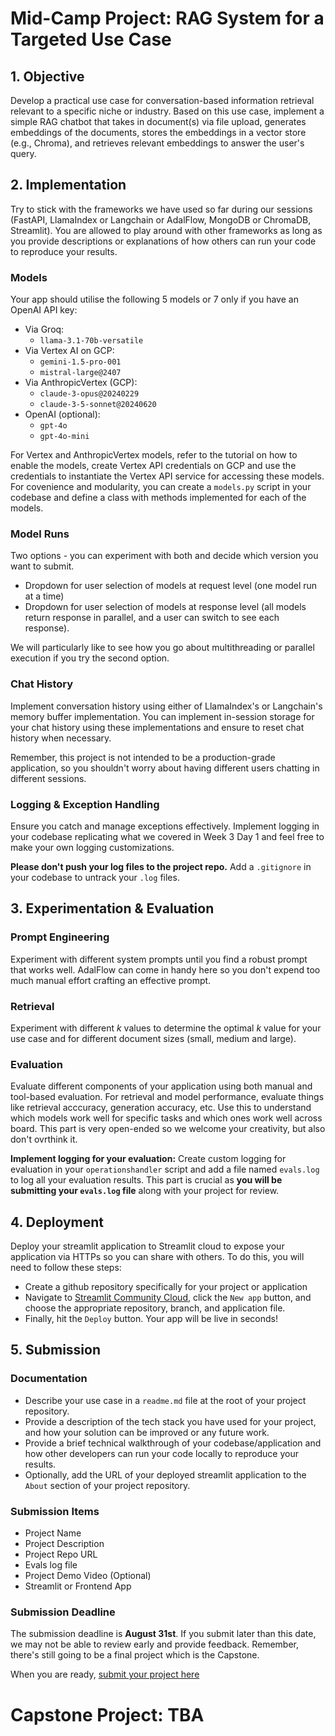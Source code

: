# Mid-Camp Project: RAG System for a Targeted Use Case

## 1. Objective
Develop a practical use case for conversation-based information retrieval relevant to a specific niche or industry. Based on this use case, implement a simple RAG chatbot that takes in document(s) via file upload, generates embeddings of the documents, stores the embeddings in a vector store (e.g., Chroma), and retrieves relevant embeddings to answer the user's query. 

## 2. Implementation
Try to stick with the frameworks we have used so far during our sessions (FastAPI, LlamaIndex or Langchain or AdalFlow, MongoDB or ChromaDB, Streamlit). You are allowed to play around with other frameworks as long as you provide descriptions or explanations of how others can run your code to reproduce your results.

### Models
Your app should utilise the following 5 models or 7 only if you have an OpenAI API key:
- Via Groq:
    - `llama-3.1-70b-versatile`
- Via Vertex AI on GCP:
    - `gemini-1.5-pro-001`
    - `mistral-large@2407`
- Via AnthropicVertex (GCP):
    - `claude-3-opus@20240229`
    - `claude-3-5-sonnet@20240620`
- OpenAI (optional):
    - `gpt-4o`
    - `gpt-4o-mini`

For Vertex and AnthropicVertex models, refer to the tutorial on how to enable the models, create Vertex API credentials on GCP and use the credentials to instantiate the Vertex API service for accessing these models. For covenience and modularity, you can create a `models.py` script in your codebase and define a class with methods implemented for each of the models.


### Model Runs
Two options - you can experiment with both and decide which version you want to submit.
- Dropdown for user selection of models at request level (one model run at a time)
- Dropdown for user selection of models at response level (all models return response in parallel, and a user can switch to see each response). 

We will particularly like to see how you go about multithreading or parallel execution if you try the second option.

### Chat History
Implement conversation history using either of LlamaIndex's or Langchain's memory buffer implementation. You can implement in-session storage for your chat history using these implementations and ensure to reset chat history when necessary. 

Remember, this project is not intended to be a production-grade application, so you shouldn't worry about having different users chatting in different sessions.

### Logging & Exception Handling
Ensure you catch and manage exceptions effectively. Implement logging in your codebase replicating what we covered in Week 3 Day 1 and feel free to make your own logging customizations. 

**Please don't push your log files to the project repo.** Add a `.gitignore` in your codebase to untrack your `.log` files.


## 3. Experimentation & Evaluation
### Prompt Engineering
Experiment with different system prompts until you find a robust prompt that works well. AdalFlow can come in handy here so you don't expend too much manual effort crafting an effective prompt. 

### Retrieval
Experiment with different *k* values to determine the optimal _k_ value for your use case and for different document sizes (small, medium and large). 

### Evaluation
Evaluate different components of your application using both manual and tool-based evaluation. For retrieval and model performance, evaluate things like retrieval acccuracy, generation accuracy, etc. Use this to understand which models work well for specific tasks and which ones work well across board. This part is very open-ended so we welcome your creativity, but also don't ovrthink it.

**Implement logging for your evaluation:** Create custom logging for evaluation in your `operationshandler` script and add a file named `evals.log` to log all your evaluation results. This part is crucial as **you will be submitting your `evals.log` file** along with your project for review.


## 4. Deployment
Deploy your streamlit application to Streamlit cloud to expose your application via HTTPs so you can share with others. To do this, you will need to follow these steps:

- Create a github repository specifically for your project or application
- Navigate to [Streamlit Community Cloud](https://streamlit.io/cloud), click the `New app` button, and choose the appropriate repository, branch, and application file.
- Finally, hit the `Deploy` button. Your app will be live in seconds!


## 5. Submission

### Documentation
- Describe your use case in a `readme.md` file at the root of your project repository.
- Provide a description of the tech stack you have used for your project, and how your solution can be improved or any future work.
- Provide a brief technical walkthrough of your codebase/application and how other developers can run your code locally to reproduce your results.
- Optionally, add the URL of your deployed streamlit application to the `About` section of your project repository.

### Submission Items
- Project Name
- Project Description
- Project Repo URL
- Evals log file
- Project Demo Video (Optional)
- Streamlit or Frontend App

### Submission Deadline
The submission deadline is **August 31st**. If you submit later than this date, we may not be able to review early and provide feedback. Remember, there's still going to be a final project which is the Capstone.

When you are ready, [submit your project here](https://github.com/zion-king/ai-summer-of-code/issues/new?assignees=&labels=&projects=&template=project.yml&title=Project%3A+%3Cshort+description%3E)


# Capstone Project: TBA

